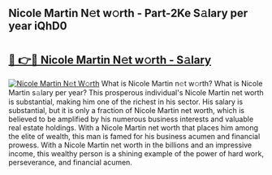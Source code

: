 ## Nicole Martin N𝚎t w𝚘rth - Part-2Ke S𝚊lary per year iQhD0

# <h2><a href="http://gc0y1n6.nevu.top/?p=Nicole+Martin">🔗 👉🔴 Nicole Martin N𝚎t w𝚘rth - S𝚊lary</a></h2>

[![Nicole Martin N𝚎t W𝚘rth](https://i.imgur.com/Oavwk0R.jpeg)](http://gc0y1n6.nevu.top/?p=Nicole+Martin)
What is Nicole Martin n𝚎t w𝚘rth? What is Nicole Martin s𝚊lary per year?
This prosperous individual's Nicole Martin net worth is substantial, making him one of the richest in his sector. His salary is substantial, but it is only a fraction of Nicole Martin net worth, which is believed to be amplified by his numerous business interests and valuable real estate holdings. With a Nicole Martin net worth that places him among the elite of wealth, this man is famed for his business acumen and financial prowess. With a Nicole Martin net worth in the billions and an impressive income, this wealthy person is a shining example of the power of hard work, perseverance, and financial acumen.
